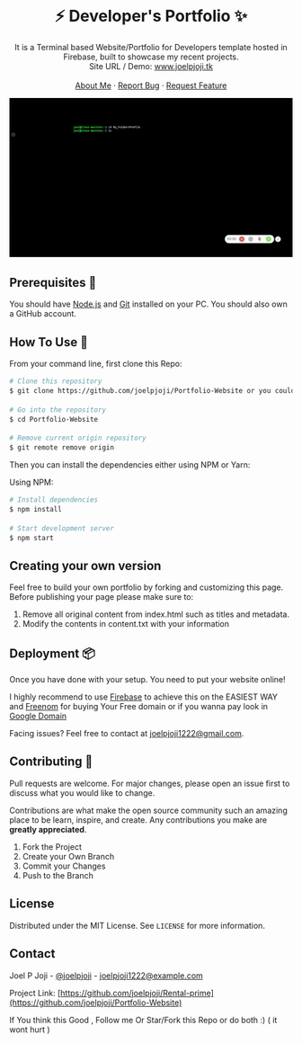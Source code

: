 <br />
<p align="center">
  <h1 align="center">⚡️ Developer's Portfolio ✨</h1>

  <p align="center">
    It is a Terminal based Website/Portfolio for Developers template hosted in Firebase, built to showcase my recent projects.<br /> Site URL / Demo: 
    <a href="https://www.joelpjoji.tk">www.joelpjoji.tk</a>
    <br />
   <br />
    <a href="https:/www.joelpjoji.tk">About Me</a>
    ·
    <a href="https://github.com/joelpjoji/Portfolio-Website/issues">Report Bug</a>
    ·
    <a href="https://github.com/joelpjoji/Portfolio-Website/issues">Request Feature</a>
  </p>
</p>
<img src="https://github.com/joelpjoji/Portfolio-Website/blob/master/image/site.gif" ) />

## Prerequisites 🍪

You should have [Node.js](https://nodejs.org/en/) and [Git](https://git-scm.com/) installed on your PC. You should also own a GitHub account.

## How To Use 🔧

From your command line, first clone this Repo:

```bash
# Clone this repository
$ git clone https://github.com/joelpjoji/Portfolio-Website or you could just download the latest Releases 

# Go into the repository
$ cd Portfolio-Website

# Remove current origin repository
$ git remote remove origin
```

Then you can install the dependencies either using NPM or Yarn:

Using NPM:

```bash
# Install dependencies
$ npm install

# Start development server
$ npm start
```
## Creating your own version

Feel free to build your own portfolio by forking and customizing this page.
Before publishing your page please make sure to:

1. Remove all original content from index.html such as titles and metadata.
2. Modify the contents in content.txt with your information


## Deployment 📦

Once you have done with your setup. You need to put your website online!

I highly recommend to use [Firebase](https://firebase.google.com/) to achieve this on the EASIEST WAY and [Freenom](https://www.freenom.com/en/index.html?lang=en) for buying Your Free domain or if you wanna pay look in [Google Domain](https://domains.google/intl/en_in/?gclsrc=ds&gclsrc=ds)

Facing issues? Feel free to contact at joelpjoji1222@gmail.com.


## Contributing 🙌

Pull requests are welcome. For major changes, please open an issue first to discuss what you would like to change.

Contributions are what make the open source community such an amazing place to be learn, inspire, and create. Any contributions you make are **greatly appreciated**.

1. Fork the Project
2. Create your Own Branch 
3. Commit your Changes 
4. Push to the Branch 




<!-- LICENSE -->
## License

Distributed under the MIT License. See `LICENSE` for more information.



<!-- CONTACT -->
## Contact

Joel P Joji - [@joelpjoji](https://twitter.com/joelpjoji) - joelpjoji1222@example.com

Project Link: [https://github.com/joelpjoji/Rental-prime](https://github.com/joelpjoji/Portfolio-Website)

If You think this Good , Follow me Or Star/Fork this Repo or do both :) ( it wont hurt )

